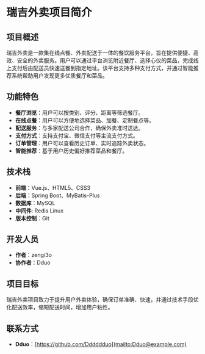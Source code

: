 # 瑞吉外卖项目简介

## 项目概述

瑞吉外卖是一款集在线点餐、外卖配送于一体的餐饮服务平台，旨在提供便捷、高效、安全的外卖服务。用户可以通过平台浏览附近餐厅、选择心仪的菜品，完成线上支付后由配送员快速送餐到指定地址。该平台支持多种支付方式，并通过智能推荐系统帮助用户发现更多优质餐厅和菜品。

## 功能特色

- **餐厅浏览**：用户可以按类别、评分、距离等筛选餐厅。
- **在线点餐**：用户可以方便地选择菜品、加餐、定制餐点等。
- **配送服务**：与多家配送公司合作，确保外卖准时送达。
- **支付方式**：支持支付宝、微信支付等主流支付方式。
- **订单管理**：用户可以查看历史订单、实时追踪外卖状态。
- **智能推荐**：基于用户历史偏好推荐菜品和餐厅。

## 技术栈

- **前端**：Vue.js、HTML5、CSS3
- **后端**：Spring Boot、MyBatis-Plus
- **数据库**：MySQL 
- **中间件**: Redis Linux
- **版本控制**：Git

## 开发人员

- **作者**：zengi3o
- **协作者**：Dduo

## 项目目标

瑞吉外卖项目致力于提升用户外卖体验，确保订单准确、快速，并通过技术手段优化配送效率，缩短配送时间，增加用户粘性。

## 联系方式

- **Dduo**：[https://github.com/Dddddduo](mailto:Dduo@example.com)
